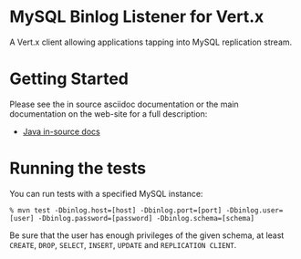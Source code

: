 # MySQL Binlog Listener for Vert.x

A Vert.x client allowing applications tapping into MySQL replication stream.

# Getting Started

Please see the in source asciidoc documentation or the main documentation on the web-site for a full description:

* [Java in-source docs](../master/src/main/asciidoc/java/index.adoc)

# Running the tests

You can run tests with a specified MySQL instance:

```
% mvn test -Dbinlog.host=[host] -Dbinlog.port=[port] -Dbinlog.user=[user] -Dbinlog.password=[password] -Dbinlog.schema=[schema]
```

Be sure that the user has enough privileges of the given schema, at least `CREATE`, `DROP`, `SELECT`, `INSERT`, `UPDATE` and `REPLICATION CLIENT`.